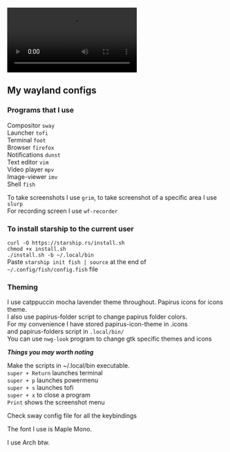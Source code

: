 ![](https://github.com/abnvkdl/resources/sway.mp4)

## My wayland configs

### Programs that I use   
Compositor `sway`   
Launcher `tofi`   
Terminal `foot`   
Browser `firefox`   
Notifications `dunst`   
Text editor `vim`   
Video player `mpv`   
Image-viewer `imv`   
Shell `fish`   

To take screenshots I use `grim`, to take screenshot of a specific area I use `slurp`   
For recording screen I use `wf-recorder`   

### To install starship to the current user   

`curl -O https://starship.rs/install.sh`   
`chmod +x install.sh`   
`./install.sh -b ~/.local/bin`   
Paste `starship init fish | source` at the end of `~/.config/fish/config.fish` file   

### Theming   

I use catppuccin mocha lavender theme throughout. Papirus icons for icons theme.   
I also use papirus-folder script to change papirus folder colors.   
For my convenience I have stored papirus-icon-theme in .icons   
and papirus-folders script in `.local/bin/`   
You can use `nwg-look` program to change gtk specific themes and icons   

***Things you may worth noting***   

Make the scripts in ~/.local/bin executable.   
`super + Return` launches terminal   
`super + p` launches powermenu   
`super + s` launches tofi   
`super + x` to close a program    
`Print` shows the screenshot menu   

Check sway config file for all the keybindings   

The font I use is Maple Mono.   

I use Arch btw.   

